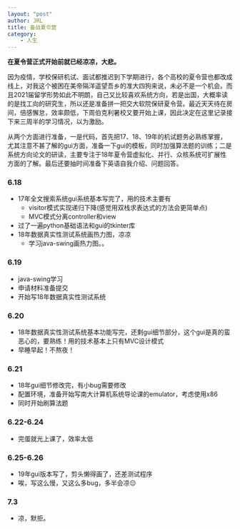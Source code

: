 ```yaml
---
layout: "post"
author: JRL
title: 备战夏令营
category:
    - 人生
---
```


**在夏令营正式开始前就已经凉凉，大悲。**

因为疫情，学校保研机试、面试都推迟到下学期进行，各个高校的夏令营也都改成线上，对我这个被困在美帝隔洋遥望吾乡的准大四狗来说，未必不是一个机会。而且2021届留学形势如此不明朗，自己又比较喜欢系统方向，若是出国，大概率读的是找工向的研究生，所以还是准备拼一把交大软院保研夏令营。最近天天待在房间，倍感懈怠，效率颇低，下周伯克利暑校又要开始上课，因此决定在这里记录接下来三周半的学习情况，以为激励。

从两个方面进行准备，一是代码，首先把17、18、19年的机试题务必熟练掌握，尤其注意不甚了解的gui方面，准备一下gui的模板，同时加强算法题的训练；二是系统方向论文的研读，主要专注于18年夏令营虚拟化、并行、众核系统可扩展性方面的了解。最后还要抽时间准备下英语自我介绍、问题回答。

### 6.18

+ 17年全文搜索系统gui系统基本写完了，用的技术主要有
  + visitor模式实现递归下降(感觉用双栈求表达式的方法会更简单点)
  + MVC模式分离controller和view
+ 过了一遍python基础语法和gui的tkinter库
+ 18年数据真实性测试系统画热力图，凉凉
  + 学习java-swing画热力图。。

### 6.19

+ java-swing学习
+ 申请材料准备提交
+ 开始写18年数据真实性测试系统

### 6.20

+ 18年数据真实性测试系统基本功能写完，还剩gui细节部分，这个gui是真的蛮恶心的，要熟练！用的技术基本上只有MVC设计模式
+ 早睡早起！不熬夜！

### 6.21

+ 18年gui细节修改完，有小bug需要修改
+ 配置环境，准备开始写南大计算机系统导论课的emulator，考虑使用x86
+ 同时开始刷算法题

### 6.22-6.24

+ 完蛋就光上课了，效率太低

### 6.25-6.26

+ 19年gui版本写了，剪头懒得画了，还差测试程序
+ 唉，写这么慢，又这么多bug，多半会凉😔

### 7.3

+ 凉，默拒。
